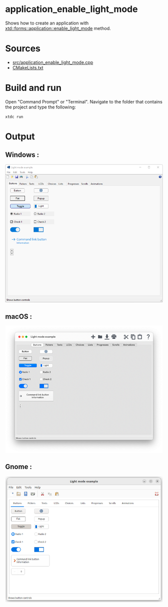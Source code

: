 # application_enable_light_mode

Shows how to create an application with  [xtd::forms::application::enable_light_mode](https://codedocs.xyz/gammasoft71/xtd/classxtd_1_1forms_1_1application.html#ac6f2defe8e2722b0fb450f5ae6a2f28d) method.

# Sources

* [src/application_enable_light_mode.cpp](src/application_enable_light_mode.cpp)
* [CMakeLists.txt](CMakeLists.txt)

# Build and run

Open "Command Prompt" or "Terminal". Navigate to the folder that contains the project and type the following:

```shell
xtdc run
```

# Output

## Windows :

![Screenshot](../../../../docs/pictures/examples/application_enable_light_mode_w.png)

## macOS :

![Screenshot](../../../../docs/pictures/examples/application_enable_light_mode_m.png)

## Gnome :

![Screenshot](../../../../docs/pictures/examples/application_enable_light_mode_g.png)
